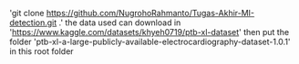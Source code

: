 'git clone https://github.com/NugrohoRahmanto/Tugas-Akhir-MI-detection.git .'
the data used can download in 'https://www.kaggle.com/datasets/khyeh0719/ptb-xl-dataset'
then put the folder 'ptb-xl-a-large-publicly-available-electrocardiography-dataset-1.0.1' in this root folder
